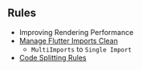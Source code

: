 ## Rules
- Improving Rendering Performance
- <a href="https://github.com/Joo-esc/Flutter_Study/blob/main/Flutter/Rules/Manage%20Flutter%20Imports.md">Manage Flutter Imports Clean </a>
  - `MultiImports` to `Single Import`
- <a href="https://github.com/Joo-esc/Flutter_Study/blob/main/Flutter/Rules/Code%20Splitting%20Rules.md">Code Splitting Rules <a/>